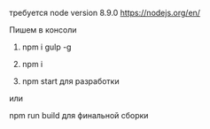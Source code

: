 требуется node version 8.9.0 https://nodejs.org/en/

Пишем в консоли 

1. npm i gulp -g

2. npm i

3. npm start для разработки

или

npm run build для финальной сборки
